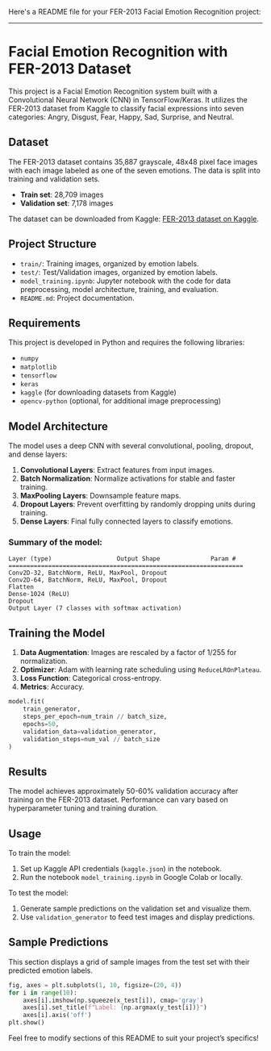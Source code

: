 Here's a README file for your FER-2013 Facial Emotion Recognition project:

---

# Facial Emotion Recognition with FER-2013 Dataset

This project is a Facial Emotion Recognition system built with a Convolutional Neural Network (CNN) in TensorFlow/Keras. It utilizes the FER-2013 dataset from Kaggle to classify facial expressions into seven categories: Angry, Disgust, Fear, Happy, Sad, Surprise, and Neutral.

## Dataset
The FER-2013 dataset contains 35,887 grayscale, 48x48 pixel face images with each image labeled as one of the seven emotions. The data is split into training and validation sets.

- **Train set**: 28,709 images
- **Validation set**: 7,178 images

The dataset can be downloaded from Kaggle: [FER-2013 dataset on Kaggle](https://www.kaggle.com/datasets/msambare/fer2013).

## Project Structure
- `train/`: Training images, organized by emotion labels.
- `test/`: Test/Validation images, organized by emotion labels.
- `model_training.ipynb`: Jupyter notebook with the code for data preprocessing, model architecture, training, and evaluation.
- `README.md`: Project documentation.

## Requirements
This project is developed in Python and requires the following libraries:
- `numpy`
- `matplotlib`
- `tensorflow`
- `keras`
- `kaggle` (for downloading datasets from Kaggle)
- `opencv-python` (optional, for additional image preprocessing)


## Model Architecture
The model uses a deep CNN with several convolutional, pooling, dropout, and dense layers:
1. **Convolutional Layers**: Extract features from input images.
2. **Batch Normalization**: Normalize activations for stable and faster training.
3. **MaxPooling Layers**: Downsample feature maps.
4. **Dropout Layers**: Prevent overfitting by randomly dropping units during training.
5. **Dense Layers**: Final fully connected layers to classify emotions.

### Summary of the model:
```plaintext
Layer (type)                  Output Shape              Param #   
=================================================================
Conv2D-32, BatchNorm, ReLU, MaxPool, Dropout
Conv2D-64, BatchNorm, ReLU, MaxPool, Dropout
Flatten
Dense-1024 (ReLU)
Dropout
Output Layer (7 classes with softmax activation)
```

## Training the Model
1. **Data Augmentation**: Images are rescaled by a factor of 1/255 for normalization.
2. **Optimizer**: Adam with learning rate scheduling using `ReduceLROnPlateau`.
3. **Loss Function**: Categorical cross-entropy.
4. **Metrics**: Accuracy.

```python
model.fit(
    train_generator,
    steps_per_epoch=num_train // batch_size,
    epochs=50,
    validation_data=validation_generator,
    validation_steps=num_val // batch_size
)
```

## Results
The model achieves approximately 50-60% validation accuracy after training on the FER-2013 dataset. Performance can vary based on hyperparameter tuning and training duration.

## Usage
To train the model:
1. Set up Kaggle API credentials (`kaggle.json`) in the notebook.
2. Run the notebook `model_training.ipynb` in Google Colab or locally.

To test the model:
1. Generate sample predictions on the validation set and visualize them.
2. Use `validation_generator` to feed test images and display predictions.

## Sample Predictions
This section displays a grid of sample images from the test set with their predicted emotion labels.

```python
fig, axes = plt.subplots(1, 10, figsize=(20, 4))
for i in range(10):
    axes[i].imshow(np.squeeze(x_test[i]), cmap='gray')
    axes[i].set_title(f"Label: {np.argmax(y_test[i])}")
    axes[i].axis('off')
plt.show()
```

Feel free to modify sections of this README to suit your project’s specifics!
